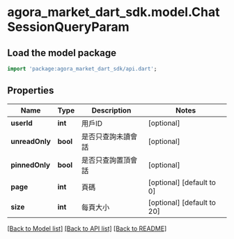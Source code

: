 # agora_market_dart_sdk.model.ChatSessionQueryParam

## Load the model package
```dart
import 'package:agora_market_dart_sdk/api.dart';
```

## Properties
Name | Type | Description | Notes
------------ | ------------- | ------------- | -------------
**userId** | **int** | 用戶ID | [optional] 
**unreadOnly** | **bool** | 是否只查詢未讀會話 | [optional] 
**pinnedOnly** | **bool** | 是否只查詢置頂會話 | [optional] 
**page** | **int** | 頁碼 | [optional] [default to 0]
**size** | **int** | 每頁大小 | [optional] [default to 20]

[[Back to Model list]](../README.md#documentation-for-models) [[Back to API list]](../README.md#documentation-for-api-endpoints) [[Back to README]](../README.md)


